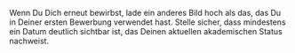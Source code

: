 Wenn Du Dich erneut bewirbst, lade ein anderes Bild hoch als das, das Du in Deiner ersten Bewerbung verwendet hast. Stelle sicher, dass mindestens ein Datum deutlich sichtbar ist, das Deinen aktuellen akademischen Status nachweist.
